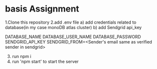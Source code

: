 # basis Assignment
1.Clone this repository
2.add .env file 
  a) add credentials related to database(in my case monoDB atlas cluster)
  b) add Sendgrid api_key
  
 DATABASE_NAME
 DATABASE_USER_NAME
 DATABASE_PASSWORD
 SENDGRID_API_KEY
 SENDGRID_FROM=<Sender's email same as verified sender in sendgrid>
 
3) run npm i
4) run 'npm start' to start the server


  
